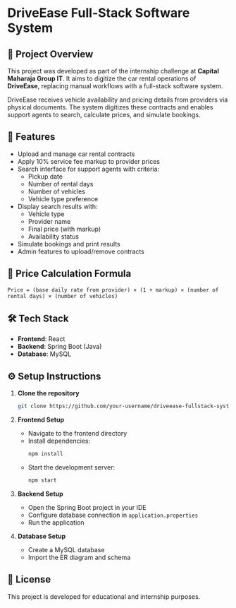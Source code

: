 # DriveEase Full-Stack Software System

## 📌 Project Overview
This project was developed as part of the internship challenge at **Capital Maharaja Group IT**. It aims to digitize the car rental operations of **DriveEase**, replacing manual workflows with a full-stack software system.

DriveEase receives vehicle availability and pricing details from providers via physical documents. The system digitizes these contracts and enables support agents to search, calculate prices, and simulate bookings.

## 🚀 Features
- Upload and manage car rental contracts
- Apply 10% service fee markup to provider prices
- Search interface for support agents with criteria:
  - Pickup date
  - Number of rental days
  - Number of vehicles
  - Vehicle type preference
- Display search results with:
  - Vehicle type
  - Provider name
  - Final price (with markup)
  - Availability status
- Simulate bookings and print results
- Admin features to upload/remove contracts

## 🧮 Price Calculation Formula
```
Price = (base daily rate from provider) × (1 + markup) × (number of rental days) × (number of vehicles)
```

## 🛠️ Tech Stack
- **Frontend**: React
- **Backend**: Spring Boot (Java)
- **Database**: MySQL

## ⚙️ Setup Instructions

1. **Clone the repository**
   ```bash
   git clone https://github.com/your-username/driveease-fullstack-system.git
   ```

2. **Frontend Setup**
   - Navigate to the frontend directory
   - Install dependencies:
     ```bash
     npm install
     ```
   - Start the development server:
     ```bash
     npm start
     ```

3. **Backend Setup**
   - Open the Spring Boot project in your IDE
   - Configure database connection in `application.properties`
   - Run the application

4. **Database Setup**
   - Create a MySQL database
   - Import the ER diagram and schema

## 📄 License
This project is developed for educational and internship purposes.
